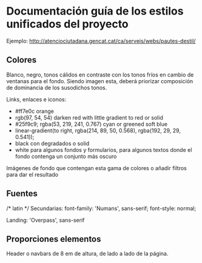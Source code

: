 # Documentación guía de los estilos unificados del proyecto

Ejemplo: http://atenciociutadana.gencat.cat/ca/serveis/webs/pautes-destil/

## Colores

Blanco, negro, tonos cálidos en contraste con los tonos fríos en cambio de ventanas para el fondo. Siendo imagen esta, deberá priorizar composición de dominancia de los susodichos tonos.

Links, enlaces e iconos:
  - #ff7e0c orange
  - rgb(97, 54, 54) darken red with little gradient to red or solid
  - #25f9c9; rgba(53, 219, 241, 0.767) cyan or greened soft blue
  - linear-gradient(to right, rgba(214, 89, 50, 0.568), rgba(192, 29, 29, 0.541));
  - black con degradados o solid
  - white para algunos fondos y formularios, para algunos textos donde el fondo contenga un conjunto más oscuro

  Imágenes de fondo que contengan esta gama de colores o añadir filtros para dar el resultado

## Fuentes

/* latin */
  Secundarias: font-family: 'Numans', sans-serif;
                font-style: normal;

  Landing: 'Overpass', sans-serif

## Proporciones elementos

Header o navbars de 8 em de altura, de lado a lado de la página.
